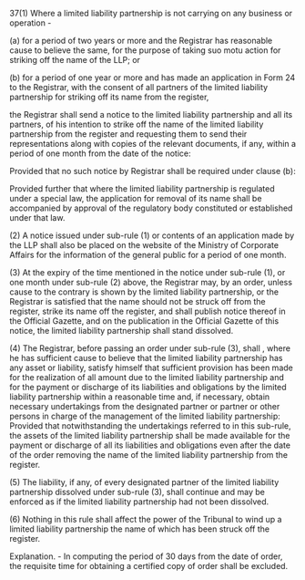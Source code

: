 37(1)	Where a limited liability partnership is not carrying on any business or operation -

(a)	for a period of two years or more and the Registrar has reasonable cause to believe the same, for the purpose of taking suo motu action for striking off the name of the LLP; or

(b)	for a period of one year or more and has made an application in Form 24 to the Registrar, with the consent of all partners of the limited liability partnership for striking off its name from the register,

the Registrar shall send a notice to the limited liability partnership and all its partners, of his intention to strike off the name of the limited liability partnership from the register and requesting them to send their representations along with copies of the relevant documents, if any, within a period of one month from the date of the notice:

Provided that no such notice by Registrar shall be required under clause (b):

Provided further that where the limited liability partnership is regulated under a special law, the application for removal of its name shall be accompanied by approval of the regulatory body constituted or established under that law.

(2)	A notice issued under sub-rule (1) or contents of an application made by the LLP shall also be placed on the website of the Ministry of Corporate Affairs for the information of the general public for a period of one month.

(3) At the expiry of the time mentioned in the notice under sub-rule (1), or one month under sub-rule (2) above, the Registrar may, by an order, unless cause to the contrary is shown by the limited liability partnership, or the Registrar is satisfied that the name should not be struck off from the register, strike its name off the register, and shall publish notice thereof in the Official Gazette, and on the publication in the Official Gazette of this notice, the limited liability partnership shall stand dissolved.

(4) The Registrar, before passing an order under sub-rule (3), shall , where he has sufficient cause to believe that the limited liability partnership has any asset or liability, satisfy himself that sufficient provision has been made for the realization of all amount due to the limited liability partnership and for the payment or discharge of its liabilities and obligations by the limited liability partnership within a reasonable time and, if necessary, obtain necessary undertakings from the designated partner or partner or other persons in charge of the management of the limited liability partnership: Provided that notwithstanding the undertakings referred to in this sub-rule, the assets of the limited liability partnership shall be made available for the payment or discharge of all its liabilities and obligations even after the date of the order removing the name of the limited liability partnership from the register.

(5) The liability, if any, of every designated partner of the limited liability partnership dissolved under sub-rule (3), shall continue and may be enforced as if the limited liability partnership had not been dissolved.

(6) Nothing in this rule shall affect the power of the Tribunal to wind up a limited liability partnership the name of which has been struck off the register.

Explanation. - In computing the period of 30 days from the date of order, the requisite time for obtaining a certified copy of order shall be excluded.
